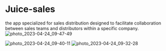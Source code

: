 # Juice-sales
the app specialized for sales distribution designed to facilitate collaboration between sales teams and distributors within a specific company.
![photo_2023-04-24_09-47-49](https://user-images.githubusercontent.com/101545038/233919840-8335dc16-4ec0-4c2c-981a-2063ef3f48d9.jpg)

![photo_2023-04-24_09-40-11](https://user-images.githubusercontent.com/101545038/233918501-7c9578f0-2a1e-4cb8-8f5d-6792052dd67c.jpg)
![photo_2023-04-24_09-32-28](https://user-images.githubusercontent.com/101545038/233918520-fd542b52-c7c9-40e1-be8a-a35bca8feae8.jpg)
